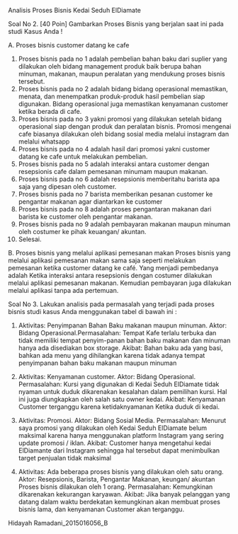 
Analisis Proses Bisnis Kedai Seduh ElDiamate

Soal No 2. [40 Poin] Gambarkan Proses Bisnis yang berjalan saat ini pada studi Kasus Anda !

A. Proses bisnis customer datang ke cafe
1. Proses bisnis pada no 1 adalah pembelian bahan baku dari suplier yang dilakukan oleh bidang management produk baik berupa bahan minuman, makanan, maupun peralatan yang mendukung proses bisnis tersebut.
2. Proses bisnis pada no 2 adalah bidang bidang operasional memastikan, menata, dan menempatkan produk-produk hasil pembelian siap digunakan. Bidang operasional juga memastikan kenyamanan customer ketika berada di cafe.
3. Proses bisnis pada no 3 yakni promosi yang dilakukan setelah bidang operasional siap dengan produk dan peralatan bisnis. Promosi mengenai cafe biasanya dilakukan oleh bidang sosial media melalui instagram dan melalui whatsapp
4. Proses bisnis pada no 4 adalah hasil dari promosi yakni customer datang ke cafe untuk melakukan pembelian.
5. Proses bisnis pada no 5 adalah interaksi antara customer dengan resepsionis cafe dalam pemesanan minumam maupun makanan.
6. Proses bisnis pada no 6 adalah resepsionis memberitahu barista apa saja yang dipesan oleh customer.
7. Proses bisnis pada no 7 barista memberikan pesanan customer ke pengantar makanan agar diantarkan ke customer
8. Proses bisnis pada no 8 adalah proses pengantaran makanan dari barista ke customer oleh pengantar makanan.
9. Proses bisnis pada no 9 adalah pembayaran makanan maupun minuman oleh costumer ke pihak keuangan/ akuntan.
10. Selesai.

B. Proses bisnis yang melalui aplikasi pemesanan makan Proses bisnis yang melalui aplikasi pemesanan makan sama saja seperti melakukan pemesanan ketika customer datang ke café. Yang menjadi pembedanya adalah Ketika interaksi antara resepsionis dengan costumer dilakukan melalui aplikasi pemesanan makanan. Kemudian pembayaran juga dilakukan melalui aplikasi tanpa ada pertemuan.

Soal No 3. Lakukan analisis pada permasalah yang terjadi pada proses bisnis studi kasus Anda menggunakan tabel di bawah ini :

1. Aktivitas: Penyimpanan Bahan Baku makanan maupun minuman. Aktor: Bidang Operasional.Permasalahan: Tempat Kafe terlalu terbuka dan tidak memiliki tempat penyim-panan bahan baku makanan dan minuman hanya ada disediakan box storage. Akibat: Bahan baku ada yang basi, bahkan ada menu yang dihilangkan karena tidak adanya tempat penyimpanan bahan baku makanan maupun minuman

2. Aktivitas: Kenyamanan customer. Aktor: Bidang Operasional. Permasalahan: Kursi yang digunakan di Kedai Seduh ElDiamate tidak nyaman untuk duduk dikarenakan kesalahan dalam pemilihan kursi. Hal ini juga diungkapkan oleh salah satu owner kedai. Akibat: Kenyamanan Customer terganggu karena ketidaknyamanan Ketika duduk di kedai.

3. Aktivitas: Promosi. Aktor: Bidang Sosial Media. Permasalahan: Menurut saya promosi yang dilakukan oleh Kedai Seduh  ElDiamate belum maksimal karena hanya menggunakan platform Instagram yang sering update promosi / iklan. Akibat: Customer hanya mengetahui kedai ElDiamante dari Instagram sehingga hal tersebut dapat menimbulkan target penjualan tidak maksimal

4. Aktivitas: Ada beberapa proses bisnis yang dilakukan oleh satu orang. Aktor: Resepsionis, Barista, Pengantar Makanan, keungan/ akuntan Proses bisnis dilakukan oleh 1 orang. Permasalahan: Kemungkinan dikarenakan kekurangan karyawan. Akibat: Jika banyak pelanggan yang datang dalam waktu berdekatan kemungkinan akan membuat proses bisnis lama, dan kenyamanan Customer akan terganggu.


Hidayah Ramadani_2015016056_B